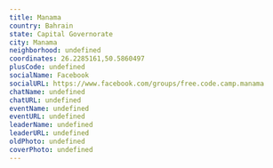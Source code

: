 ```yaml
---
title: Manama
country: Bahrain
state: Capital Governorate
city: Manama
neighborhood: undefined
coordinates: 26.2285161,50.5860497
plusCode: undefined
socialName: Facebook
socialURL: https://www.facebook.com/groups/free.code.camp.manama
chatName: undefined
chatURL: undefined
eventName: undefined
eventURL: undefined
leaderName: undefined
leaderURL: undefined
oldPhoto: undefined
coverPhoto: undefined
---
```

